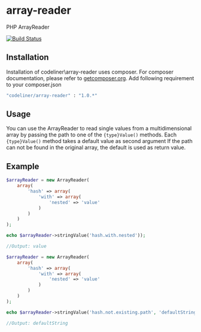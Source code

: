 array-reader
============

PHP ArrayReader

[![Build Status](https://travis-ci.org/codeliner/array-reader.png?branch=master)](https://travis-ci.org/codeliner/array-reader)


## Installation

Installation of codeliner\array-reader uses composer. For composer documentation, please refer to
[getcomposer.org](http://getcomposer.org/).
Add following requirement to your composer.json

```sh
"codeliner/array-reader" : "1.0.*"
```

## Usage

You can use the ArrayReader to read single values from a multidimensional array by passing the path to one
of the `{type}Value()` methods. Each `{type}Value()` method takes a default value as second argument If the path can
not be found in the original array, the default is used as return value.

## Example

```php
$arrayReader = new ArrayReader(
    array(
        'hash' => array(
            'with' => array(
                'nested' => 'value'
            )
        )
    )
);

echo $arrayReader->stringValue('hash.with.nested'));

//Output: value

$arrayReader = new ArrayReader(
    array(
        'hash' => array(
            'with' => array(
                'nested' => 'value'
            )
        )
    )
);

echo $arrayReader->stringValue('hash.not.existing.path', 'defaultString'));

//Output: defaultString
```


